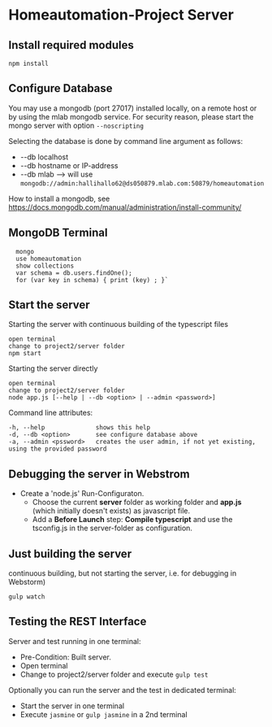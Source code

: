 # Homeautomation-Project Server

## Install required modules
`npm install`

## Configure Database
You may use a mongodb (port 27017) installed locally, on a remote host or by using the mlab mongodb service.
For security reason, please start the mongo server with option `--noscripting`

Selecting the database is done by command line argument as follows:
* --db localhost 
* --db hostname or IP-address
* --db mlab --> will use `mongodb://admin:hallihallo62@ds050879.mlab.com:50879/homeautomation`

How to install a mongodb, see https://docs.mongodb.com/manual/administration/install-community/
                                              

## MongoDB Terminal
```
  mongo
  use homeautomation
  show collections
  var schema = db.users.findOne();
  for (var key in schema) { print (key) ; }`
```

## Start the server
Starting the server with continuous building of the typescript files
```
open terminal
change to project2/server folder
npm start
```
Starting the server directly
```
open terminal
change to project2/server folder
node app.js [--help | --db <option> | --admin <password>]
```
Command line attributes:
```
-h, --help              shows this help
-d, --db <option>       see configure database above
-a, --admin <pssword>   creates the user admin, if not yet existing, using the provided password
```


## Debugging the server in Webstrom
* Create a 'node.js' Run-Configuraton. 
  * Choose the current **server** folder as working folder and **app.js** (which initially doesn't exists) as javascript file.
  * Add a **Before Launch** step:  **Compile typescript** and use the tsconfig.js in the server-folder as configuration.


## Just building the server
continuous building, but not starting the server, i.e. for debugging in Webstorm)
```
gulp watch
```

## Testing the REST Interface
Server and test running in one terminal:
* Pre-Condition: Built server.
* Open terminal
* Change to project2/server folder and execute `gulp test`

Optionally you can run the server and the test in dedicated terminal:
* Start the server in one terminal
* Execute `jasmine` or `gulp jasmine` in a 2nd terminal
